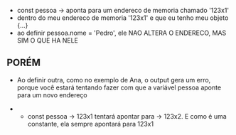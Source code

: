 - const pessoa -> aponta para um endereco de memoria chamado '123x1'
- dentro do meu endereco de memoria '123x1' e que eu tenho meu objeto {...}
- ao definir pessoa.nome = 'Pedro', ele NAO ALTERA O ENDERECO, MAS SIM O QUE HA NELE

## PORÉM

- Ao definir outra, como no exemplo de Ana, o output gera um erro, porque você estará tentando fazer com que a variável pessoa aponte para um novo endereço

- - const pessoa -> 123x1 tentará apontar para -> 123x2. E como é uma constante, ela sempre apontará para 123x1

